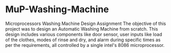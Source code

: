 # MuP-Washing-Machine
Microprocessors Washing Machine Design Assignment
The objective of this project was to design an Automatic Washing Machine from scratch. This design includes various components like door sensor, user inputs like load of the clothes, modes of rinse and dry, and alarm during specific times as per the requirements, all controlled by a single intel's 8086 microprocessor.
